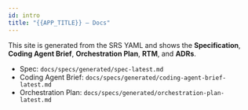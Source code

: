 ```yaml
---
id: intro
title: "{{APP_TITLE}} — Docs"
---
```


This site is generated from the SRS YAML and shows the **Specification**, **Coding Agent Brief**, **Orchestration Plan**, **RTM**, and **ADRs**.

- Spec: `docs/specs/generated/spec-latest.md`
- Coding Agent Brief: `docs/specs/generated/coding-agent-brief-latest.md`
- Orchestration Plan: `docs/specs/generated/orchestration-plan-latest.md`
